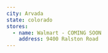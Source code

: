 ```yaml
---
city: Arvada
state: colorado
stores:
  - name: Walmart - COMING SOON
    address: 9400 Ralston Road
---
```

